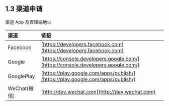 ## 1.3 渠道申请

渠道 App 及管理端地址

| 渠道 | 链接 |
| :-- | :-- |
| Facebook | [https://developers.facebook.com](https://developers.facebook.com) |
| Google | [https://console.developers.google.com/](https://console.developers.google.com/) |
| GooglePlay | [https://play.google.com/apps/publish/](https://play.google.com/apps/publish/) |
| WeChat(微信) | [http://dev.wechat.com](http://dev.wechat.com) || Midas(米大师支付) | 请联系米大师产品联系人jolinyang|
